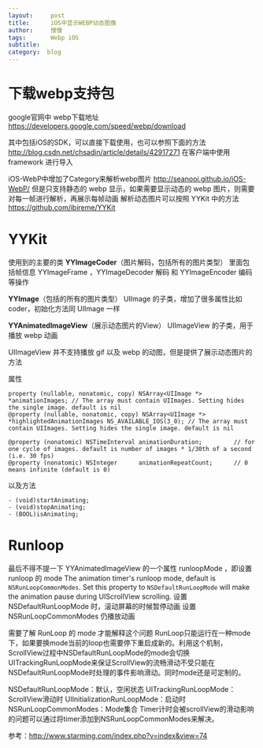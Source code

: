 ```yaml
---
layout:     post
title:      iOS中显示WEBP动态图像
author:     慢慢
tags: 		Webp iOS
subtitle:  	
category:  blog
---
```

<!-- Start Writing Below in Markdown -->

# 下载webp支持包
google官网中 webp下载地址
https://developers.google.com/speed/webp/download

其中包括iOS的SDK，可以直接下载使用，也可以参照下面的方法
http://blog.csdn.net/chsadin/article/details/42917271
在客户端中使用 framework 进行导入

iOS-WebP中增加了Category来解析webp图片 http://seanooi.github.io/iOS-WebP/
但是只支持静态的 webp 显示，如果需要显示动态的 webp 图片，则需要对每一帧进行解析，再展示每帧动画
解析动态图片可以按照 YYKit 中的方法 https://github.com/ibireme/YYKit

# YYKit
使用到的主要的类
**YYImageCoder**（图片解码，包括所有的图片类型）
里面包括帧信息 YYImageFrame ，YYImageDecoder 解码 和 YYImageEncoder 编码等操作

**YYImage**（包括的所有的图片类型）
UIImage 的子类，增加了很多属性比如 coder，初始化方法同 UIImage 一样

**YYAnimatedImageView**（展示动态图片的View）
UIImageView 的子类，用于播放 webp 动画

UIImageView 并不支持播放 gif 以及 webp 的动图，但是提供了展示动态图片的方法

属性

```
property (nullable, nonatomic, copy) NSArray<UIImage *> *animationImages; // The array must contain UIImages. Setting hides the single image. default is nil
@property (nullable, nonatomic, copy) NSArray<UIImage *> *highlightedAnimationImages NS_AVAILABLE_IOS(3_0); // The array must contain UIImages. Setting hides the single image. default is nil

@property (nonatomic) NSTimeInterval animationDuration;         // for one cycle of images. default is number of images * 1/30th of a second (i.e. 30 fps)
@property (nonatomic) NSInteger      animationRepeatCount;      // 0 means infinite (default is 0)
```

以及方法

```
- (void)startAnimating;
- (void)stopAnimating;
- (BOOL)isAnimating;
```

# Runloop
最后不得不提一下 YYAnimatedImageView 的一个属性 runloopMode ，即设置 runloop 的 mode
The animation timer's runloop mode, default is `NSRunLoopCommonModes`. Set this property to `NSDefaultRunLoopMode` will make the animation pause during UIScrollView scrolling.
设置 NSDefaultRunLoopMode 时，滚动屏幕的时候暂停动画
设置 NSRunLoopCommonModes 仍播放动画

需要了解 RunLoop 的 mode 才能解释这个问题
RunLoop只能运行在一种mode下，如果要换mode当前的loop也需要停下重启成新的。利用这个机制，ScrollView过程中NSDefaultRunLoopMode的mode会切换UITrackingRunLoopMode来保证ScrollView的流畅滑动不受只能在NSDefaultRunLoopMode时处理的事件影响滑动。同时mode还是可定制的。

NSDefaultRunLoopMode：默认，空闲状态
UITrackingRunLoopMode：ScrollView滑动时
UIInitializationRunLoopMode：启动时
NSRunLoopCommonModes：Mode集合 Timer计时会被scrollView的滑动影响的问题可以通过将timer添加到NSRunLoopCommonModes来解决。

参考：http://www.starming.com/index.php?v=index&view=74


